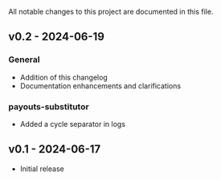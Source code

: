 All notable changes to this project are documented in this file.

## v0.2 - 2024-06-19

### General

- Addition of this changelog
- Documentation enhancements and clarifications

### payouts-substitutor

- Added a cycle separator in logs

## v0.1 - 2024-06-17

- Initial release
